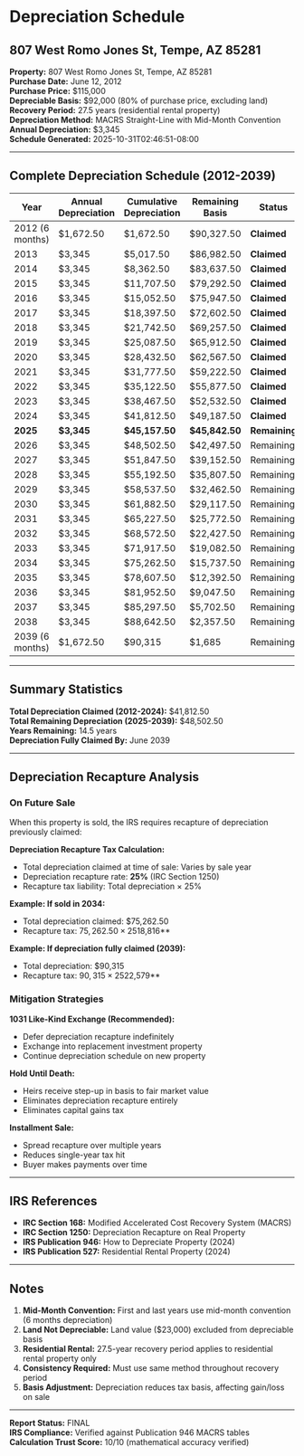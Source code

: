 # Depreciation Schedule
## 807 West Romo Jones St, Tempe, AZ 85281

**Property:** 807 West Romo Jones St, Tempe, AZ 85281  
**Purchase Date:** June 12, 2012  
**Purchase Price:** $115,000  
**Depreciable Basis:** $92,000 (80% of purchase price, excluding land)  
**Recovery Period:** 27.5 years (residential rental property)  
**Depreciation Method:** MACRS Straight-Line with Mid-Month Convention  
**Annual Depreciation:** $3,345  
**Schedule Generated:** 2025-10-31T02:46:51-08:00

---

## Complete Depreciation Schedule (2012-2039)

| Year | Annual Depreciation | Cumulative Depreciation | Remaining Basis | Status |
|------|---------------------|------------------------|-----------------|--------|
| 2012 (6 months) | $1,672.50 | $1,672.50 | $90,327.50 | **Claimed** |
| 2013 | $3,345 | $5,017.50 | $86,982.50 | **Claimed** |
| 2014 | $3,345 | $8,362.50 | $83,637.50 | **Claimed** |
| 2015 | $3,345 | $11,707.50 | $79,292.50 | **Claimed** |
| 2016 | $3,345 | $15,052.50 | $75,947.50 | **Claimed** |
| 2017 | $3,345 | $18,397.50 | $72,602.50 | **Claimed** |
| 2018 | $3,345 | $21,742.50 | $69,257.50 | **Claimed** |
| 2019 | $3,345 | $25,087.50 | $65,912.50 | **Claimed** |
| 2020 | $3,345 | $28,432.50 | $62,567.50 | **Claimed** |
| 2021 | $3,345 | $31,777.50 | $59,222.50 | **Claimed** |
| 2022 | $3,345 | $35,122.50 | $55,877.50 | **Claimed** |
| 2023 | $3,345 | $38,467.50 | $52,532.50 | **Claimed** |
| 2024 | $3,345 | $41,812.50 | $49,187.50 | **Claimed** |
| **2025** | **$3,345** | **$45,157.50** | **$45,842.50** | **Remaining** |
| 2026 | $3,345 | $48,502.50 | $42,497.50 | Remaining |
| 2027 | $3,345 | $51,847.50 | $39,152.50 | Remaining |
| 2028 | $3,345 | $55,192.50 | $35,807.50 | Remaining |
| 2029 | $3,345 | $58,537.50 | $32,462.50 | Remaining |
| 2030 | $3,345 | $61,882.50 | $29,117.50 | Remaining |
| 2031 | $3,345 | $65,227.50 | $25,772.50 | Remaining |
| 2032 | $3,345 | $68,572.50 | $22,427.50 | Remaining |
| 2033 | $3,345 | $71,917.50 | $19,082.50 | Remaining |
| 2034 | $3,345 | $75,262.50 | $15,737.50 | Remaining |
| 2035 | $3,345 | $78,607.50 | $12,392.50 | Remaining |
| 2036 | $3,345 | $81,952.50 | $9,047.50 | Remaining |
| 2037 | $3,345 | $85,297.50 | $5,702.50 | Remaining |
| 2038 | $3,345 | $88,642.50 | $2,357.50 | Remaining |
| 2039 (6 months) | $1,672.50 | $90,315 | $1,685 | Remaining |

---

## Summary Statistics

**Total Depreciation Claimed (2012-2024):** $41,812.50  
**Total Remaining Depreciation (2025-2039):** $48,502.50  
**Years Remaining:** 14.5 years  
**Depreciation Fully Claimed By:** June 2039

---

## Depreciation Recapture Analysis

### On Future Sale

When this property is sold, the IRS requires recapture of depreciation previously claimed:

**Depreciation Recapture Tax Calculation:**
- Total depreciation claimed at time of sale: Varies by sale year
- Depreciation recapture rate: **25%** (IRC Section 1250)
- Recapture tax liability: Total depreciation × 25%

**Example: If sold in 2034:**
- Total depreciation claimed: $75,262.50
- Recapture tax: $75,262.50 × 25% = **$18,816**

**Example: If depreciation fully claimed (2039):**
- Total depreciation: $90,315
- Recapture tax: $90,315 × 25% = **$22,579**

### Mitigation Strategies

**1031 Like-Kind Exchange (Recommended):**
- Defer depreciation recapture indefinitely
- Exchange into replacement investment property
- Continue depreciation schedule on new property

**Hold Until Death:**
- Heirs receive step-up in basis to fair market value
- Eliminates depreciation recapture entirely
- Eliminates capital gains tax

**Installment Sale:**
- Spread recapture over multiple years
- Reduces single-year tax hit
- Buyer makes payments over time

---

## IRS References

- **IRC Section 168:** Modified Accelerated Cost Recovery System (MACRS)
- **IRC Section 1250:** Depreciation Recapture on Real Property
- **IRS Publication 946:** How to Depreciate Property (2024)
- **IRS Publication 527:** Residential Rental Property (2024)

---

## Notes

1. **Mid-Month Convention:** First and last years use mid-month convention (6 months depreciation)
2. **Land Not Depreciable:** Land value ($23,000) excluded from depreciable basis
3. **Residential Rental:** 27.5-year recovery period applies to residential rental property only
4. **Consistency Required:** Must use same method throughout recovery period
5. **Basis Adjustment:** Depreciation reduces tax basis, affecting gain/loss on sale

---

**Report Status:** FINAL  
**IRS Compliance:** Verified against Publication 946 MACRS tables  
**Calculation Trust Score:** 10/10 (mathematical accuracy verified)
